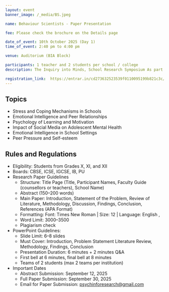 ```yaml
---
layout: event
banner_image: /_media/BS.jpeg

name: Behaviour Scientists - Paper Presentation

fee: Please check the brochure on the Details page

date_of_event: 10th October 2025 (Day 1)
time_of_event: 2:40 pm to 4:00 pm

venue: Auditorium (BIA Block)

participants: 1 teacher and 2 students per school / college
description: The Inquiry into Minds, School Research Symposium As part of Mind Matters—our two-day initiative to promote mental health awareness and education—offers an academic platform for students to engage in psychology-based research. This interschool research paper presentation competition encourages learners to explore emerging issues in mental health and human behaviour, sharpen their critical thinking skills, and foster ethical inquiry. Students are invited to present original research work and participate in thought-provoking discussions with peers and experts.

registration_link:  https://entrar.in/cd273632523539f0110095199b821c3c/onlineRegistrationConclave/3
---
```


## Topics
- Stress and Coping Mechanisms in Schools
- Emotional Intelligence and Peer Relationships
- Psychology of Learning and Motivation
- Impact of Social Media on Adolescent Mental Health
- Emotional Intelligence in School Settings
- Peer Pressure and Self-esteem


## Rules and Regulations
- Eligibility: Students from Grades X, XI, and XII
- Boards: CBSE, ICSE, IGCSE, IB, PU
- Research Paper Guidelines
    - Structure: Title Page (Title, Participant Names, Faculty Guide (counsellors or teachers), School Name)
    - Abstract (150–200 words)
    - Main Paper: Introduction, Statement of the Problem, Review of Literature, Methodology, Discussion, Findings, Conclusion, References (APA Format)
    - Formatting: Font: Times New Roman | Size: 12 | Language: English ,
    - Word Limit: 3000–3500
    - Plagiarism check
- PowerPoint Guidelines:
    - Slide Limit: 6–8 slides
    - Must Cover: Introduction, Problem Statement Literature Review, Methodology, Findings, Conclusion
    - Presentation Duration: 6 minutes + 2 minutes Q&A
    - First bell at 6 minutes, final bell at 8 minutes
    - Teams of 2 students (max 2 teams per institution)
- Important Dates
    - Abstract Submission: September 12, 2025
    - Full Paper Submission: September 30, 2025
    - Email for Paper Submission: psychinforesearch@gmail.com